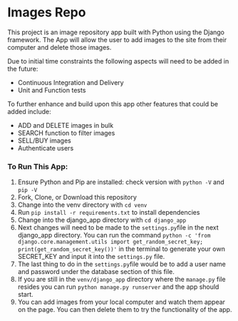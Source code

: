# Images Repo

This project is an image repository app built with Python using the Django framework. The App will allow the user to add images to the site from their computer and delete those images.

Due to initial time constraints the following aspects will need to be added in the future:
* Continuous Integration and Delivery
* Unit and Function tests

To further enhance and build upon this app other features that could be added include:
- ADD and DELETE images in bulk
- SEARCH function to filter images
- SELL/BUY images
- Authenticate users

### To Run This App:
1. Ensure Python and Pip are installed: check version with ```python -V``` and ```pip -V```
2. Fork, Clone, or Download this repository
3. Change into the venv directory with ```cd venv```
4. Run ```pip install -r requirements.txt``` to install dependencies
5. Change into the django_app directory with ```cd django_app```
6. Next changes will need to be made to the ```settings.py```file in the next django_app directory. You can run the command ```python -c 'from django.core.management.utils import get_random_secret_key; print(get_random_secret_key())'``` in the terminal to generate your own SECRET_KEY and input it into the ```settings.py``` file.
7. The last thing to do in the ```settings.py```file would be to add a user name and password under the database section of this file.
8. If you are still in the ```venv/django_app``` directory where the ```manage.py``` file resides you can run ```python manage.py runserver``` and the app should start.
9. You can add images from your local computer and watch them appear on the page. You can then delete them to try the functionality of the app.